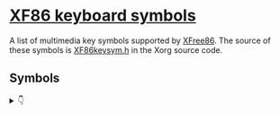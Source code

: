 # [XF86 keyboard symbols](https://wiki.linuxquestions.org/wiki/XF86_keyboard_symbols)
A list of multimedia key symbols supported by [XFree86](https://wiki.linuxquestions.org/wiki/XFree86).
The source of these symbols is [XF86keysym.h](http://cgit.freedesktop.org/xorg/proto/x11proto/tree/XF86keysym.h) in the Xorg source code.

## Symbols
<details><summary>👇</summary>

```
XF86AddFavorite
XF86ApplicationLeft
XF86ApplicationRight
XF86AudioMedia
XF86AudioMute
XF86AudioNext
XF86AudioPause
XF86AudioPlay
XF86AudioPrev
XF86AudioLowerVolume
XF86AudioRaiseVolume
XF86AudioRecord
XF86AudioRewind
XF86AudioStop
XF86Away
XF86Back
XF86Book
XF86BrightnessAdjust
XF86CD
XF86Calculator
XF86Calendar
XF86Clear
XF86ClearGrab
XF86Close
XF86Community
XF86ContrastAdjust
XF86Copy
XF86Cut
XF86DOS
XF86Display
XF86Documents
XF86Eject
XF86Excel
XF86Explorer
XF86Favorites
XF86Finance
XF86Forward
XF86Game
XF86Go
XF86History
XF86HomePage
XF86HotLinks
XF86Launch0
XF86Launch1
XF86Launch2
XF86Launch3
XF86Launch4
XF86Launch5
XF86Launch6
XF86Launch7
XF86Launch8
XF86Launch9
XF86LaunchA
XF86LaunchB
XF86LaunchC
XF86LaunchD
XF86LaunchE
XF86LaunchF
XF86LightBulb
XF86LogOff
XF86Mail
XF86MailForward
XF86Market
XF86Meeting
XF86Memo
XF86MenuKB
XF86MenuPB
XF86Messenger
XF86MonBrightnessUp
XF86MonBrightnessDown
XF86Music
XF86MyComputer
XF86MySites
XF86New
XF86News
XF86Next_VMode
XF86Prev_VMode
XF86OfficeHome
XF86Open
XF86OpenURL
XF86Option
XF86Paste
XF86Phone
XF86Pictures
XF86PowerDown
XF86PowerOff
XF86Q
XF86Refresh
XF86Reload
XF86Reply
XF86RockerDown
XF86RockerEnter
XF86RockerUp
XF86RotateWindows
XF86RotationKB
XF86RotationPB
XF86Save
XF86ScreenSaver
XF86ScrollClick
XF86ScrollDown
XF86ScrollUp
XF86Search
XF86Send
XF86Shop
XF86Sleep
XF86Spell
XF86SplitScreen
XF86Standby
XF86Start
XF86Stop
XF86Support
XF86Switch_VT_1
XF86Switch_VT_10
XF86Switch_VT_11
XF86Switch_VT_12
XF86Switch_VT_2
XF86Switch_VT_3
XF86Switch_VT_4
XF86Switch_VT_5
XF86Switch_VT_6
XF86Switch_VT_7
XF86Switch_VT_8
XF86Switch_VT_9
XF86TaskPane
XF86Terminal
XF86ToDoList
XF86Tools
XF86Travel
XF86Ungrab
XF86User1KB
XF86User2KB
XF86UserPB
XF86VendorHome
XF86Video
XF86WWW
XF86WakeUp
XF86WebCam
XF86WheelButton
XF86Word
XF86XF86BackForward
XF86Xfer
XF86ZoomIn
XF86ZoomOut
XF86iTouch
```

</details>
